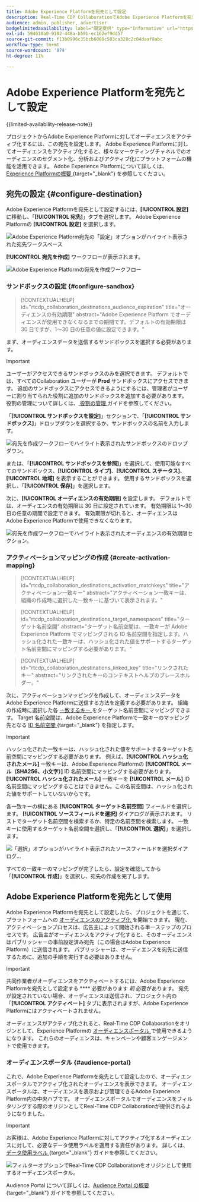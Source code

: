 ```yaml
---
title: Adobe Experience Platformを宛先として設定
description: Real-Time CDP CollaborationでAdobe Experience Platformを宛先として設定および管理する方法について説明します。
audience: admin, publisher, advertiser
badgelimitedavailability: label="限定提供" type="Informative" url="https://helpx.adobe.com/legal/product-descriptions/real-time-customer-data-platform-collaboration.html newtab=true"
exl-id: 594610a0-9102-448a-b59b-ec162ef9dd57
source-git-commit: f13b0996c35bcb6060c583ca328c2c04daaf8abc
workflow-type: tm+mt
source-wordcount: '874'
ht-degree: 11%

---
```


# Adobe Experience Platformを宛先として設定

{{limited-availability-release-note}}

プロジェクトからAdobe Experience Platformに対してオーディエンスをアクティブ化するには、この宛先を設定します。 Adobe Experience Platformに対してオーディエンスをアクティブ化すると、様々なマーケティングチャネルでのオーディエンスのセグメント化、分析およびアクティブ化にプラットフォームの機能を活用できます。 Adobe Experience Platformについて詳しくは、[Experience Platformの概要 ](https://experienceleague.adobe.com/en/docs/experience-platform/landing/home){target="_blank"} を参照してください。

## 宛先の設定 {#configure-destination}

Adobe Experience Platformを宛先として設定するには、**[!UICONTROL 設定]** に移動し、「**[!UICONTROL 宛先]**」タブを選択します。 Adobe Experience Platformの **[!UICONTROL 設定]** を選択します。

![Adobe Experience Platform宛先の「設定」オプションがハイライト表示された宛先ワークスペース ](/help/assets/destinations/adobe-experience-platform/setup-aep.png)

**[!UICONTROL 宛先を作成]** ワークフローが表示されます。

![Adobe Experience Platformの宛先を作成ワークフロー ](/help/assets/destinations/adobe-experience-platform/create-destination.png)

### サンドボックスの設定 {#configure-sandbox}

>[!CONTEXTUALHELP]
>id="rtcdp_collaboration_destinations_audience_expiration"
>title="オーディエンスの有効期限"
>abstract="Adobe Experience Platform でオーディエンスが使用できなくなるまでの期間です。デフォルトの有効期限は 30 日ですが、1～30 日の任意の値に設定できます。"

まず、オーディエンスデータを送信するサンドボックスを選択する必要があります。

>[!IMPORTANT]
>
>ユーザーがアクセスできるサンドボックスのみを選択できます。 デフォルトでは、すべてのCollaboration ユーザーが **Prod** サンドボックスにアクセスできます。 追加のサンドボックスにアクセスできるようにするには、管理者がユーザーに割り当てられた役割に追加のサンドボックスを追加する必要があります。 役割の管理について詳しくは、[ 役割の管理 ](../permissions/manage-roles.md) ガイドを参照してください。

「**[!UICONTROL サンドボックスを設定]**」セクションで、「**[!UICONTROL サンドボックス]**」ドロップダウンを選択するか、サンドボックスの名前を入力します。

![ 宛先を作成ワークフローでハイライト表示されたサンドボックスのドロップダウン。](/help/assets/destinations/adobe-experience-platform/select-sandbox.png)

または、「**[!UICONTROL サンドボックスを参照]**」を選択して、使用可能なすべてのサンドボックス、**[!UICONTROL タイプ]**、**[!UICONTROL ステータス]**、**[!UICONTROL 地域]** を表示することができます。 使用するサンドボックスを選択し、「**[!UICONTROL 保存]**」を選択します。

次に、**[!UICONTROL オーディエンスの有効期限]** を設定します。 デフォルトでは、オーディエンスの有効期限は 30 日に設定されています。 有効期限は 1～30 日の任意の期間で設定できます。 有効期限が切れると、オーディエンスはAdobe Experience Platformで使用できなくなります。

![ 宛先を作成ワークフローでハイライト表示されたオーディエンスの有効期限セクション。](/help/assets/destinations/adobe-experience-platform/audience-expiration.png)

### アクティベーションマッピングの作成 {#create-activation-mapping}

>[!CONTEXTUALHELP]
>id="rtcdp_collaboration_destinations_activation_matchkeys"
>title="アクティベーション一致キー"
>abstract="アクティベーション一致キーは、組織の作成時に選択した一致キーに基づいて表示されます。"

>[!CONTEXTUALHELP]
>id="rtcdp_collaboration_destinations_target_namespaces"
>title="ターゲット名前空間"
>abstract="ターゲット名前空間は、一致キーが Adobe Experience Platform でマッピングされる ID 名前空間を指定します。ハッシュ化された一致キーは、ハッシュ化された値をサポートするターゲット名前空間にマッピングする必要があります。"

>[!CONTEXTUALHELP]
>id="rtcdp_collaboration_destinations_linked_key"
>title="リンクされたキー"
>abstract="リンクされたキーのコンテキストヘルプのプレースホルダー。"

次に、アクティベーションマッピングを作成して、オーディエンスデータをAdobe Experience Platformに送信する方法を定義する必要があります。 組織の作成時に選択した各 [ 一致するキー ](../setup/onboard-account.md#set-up-match-keys) をターゲット名前空間にマッピングできます。 Target 名前空間は、Adobe Experience Platformで一致キーのマッピング先となる [ID 名前空間 ](https://experienceleague.adobe.com/ja/docs/experience-platform/identity/features/namespaces#standard){target="_blank"} を指定します。

>[!IMPORTANT]
>
>ハッシュ化された一致キーは、ハッシュ化された値をサポートするターゲット名前空間にマッピングする必要があります。 例えば、**[!UICONTROL ハッシュ化されたメール]** 一致キーは、Adobe Experience Platformの **[!UICONTROL メール（SHA256、小文字）]** ID 名前空間にマッピングする必要があります。 **[!UICONTROL ハッシュ化されたメール]** 一致キーを **[!UICONTROL メール]** ID 名前空間にマッピングすることはできません。この名前空間は、ハッシュ化された値をサポートしていないからです。

各一致キーの横にある **[!UICONTROL ターゲット名前空間]** フィールドを選択します。 **[!UICONTROL ソースフィールドを選択]** ダイアログが表示されます。 リストでターゲット名前空間を検索するか、特定の名前空間を検索します。 一致キーに使用するターゲット名前空間を選択し、「**[!UICONTROL 選択]**」を選択します。

![ 「選択」オプションがハイライト表示されたソースフィールドを選択ダイアログ…](/help/assets/destinations/adobe-experience-platform/select-target-namespace.png)

すべての一致キーのマッピングが完了したら、設定を確認してから「**[!UICONTROL 作成]**」を選択し、宛先の作成を完了します。

## Adobe Experience Platformを宛先として使用

Adobe Experience Platformを宛先として設定したら、プロジェクトを通じて、プラットフォームへの [ オーディエンスのアクティブ化 ](../collaborate/activate.md) を開始できます。 現在、アクティベーションプロセスは、広告主によって開始される単一ステップのプロセスです。 広告主がオーディエンスをアクティブ化すると、そのオーディエンスはパブリッシャーの事前設定済み宛先（この場合はAdobe Experience Platform）に送信されます。 パブリッシャーは、オーディエンスを宛先に送信するために、追加の手順を実行する必要はありません。

>[!IMPORTANT]
>
>共同作業者がオーディエンスをアクティベートするには、Adobe Experience Platformを宛先として設定する **** 必要があります *前* 必要があります。 宛先が設定されていない場合、オーディエンスは送信され、プロジェクト内の「**[!UICONTROL アクティベート]** タブに表示されますが、Adobe Experience Platformにはアクティベートされません。

オーディエンスがアクティブ化されると、Real-Time CDP Collaborationをオリジンとして、Experience Platformの [ オーディエンスポータル ](#audience-portal) で使用できるようになります。  これらのオーディエンスは、キャンペーンや顧客エンゲージメントで使用できます。

### オーディエンスポータル {#audience-portal}

これで、Adobe Experience Platformを宛先として設定したので、オーディエンスポータルでアクティブ化されたオーディエンスを表示できます。 オーディエンスポータルは、オーディエンスを表示および管理できるAdobe Experience Platform内の中央ハブです。 オーディエンスポータルでオーディエンスをフィルタリングする際のオリジンとしてReal-Time CDP Collaborationが提供されるようになりました。

>[!IMPORTANT]
>
>お客様は、Adobe Experience Platformに対してアクティブ化するオーディエンスに対して、必要なデータ使用ラベルを適用する責任があります。 詳しくは、[ データ使用ラベル ](https://experienceleague.adobe.com/ja/docs/experience-platform/data-governance/labels/overview){target="_blank"} ガイドを参照してください。

![ フィルターオプションでReal-Time CDP Collaborationをオリジンとして使用するオーディエンスポータル。](/help/assets/destinations/adobe-experience-platform/audience-portal.png)

Audience Portal について詳しくは、[Audience Portal の概要 ](https://experienceleague.adobe.com/en/docs/experience-platform/segmentation/ui/audience-portal#manage-audiences){target="_blank"} ガイドを参照してください。
